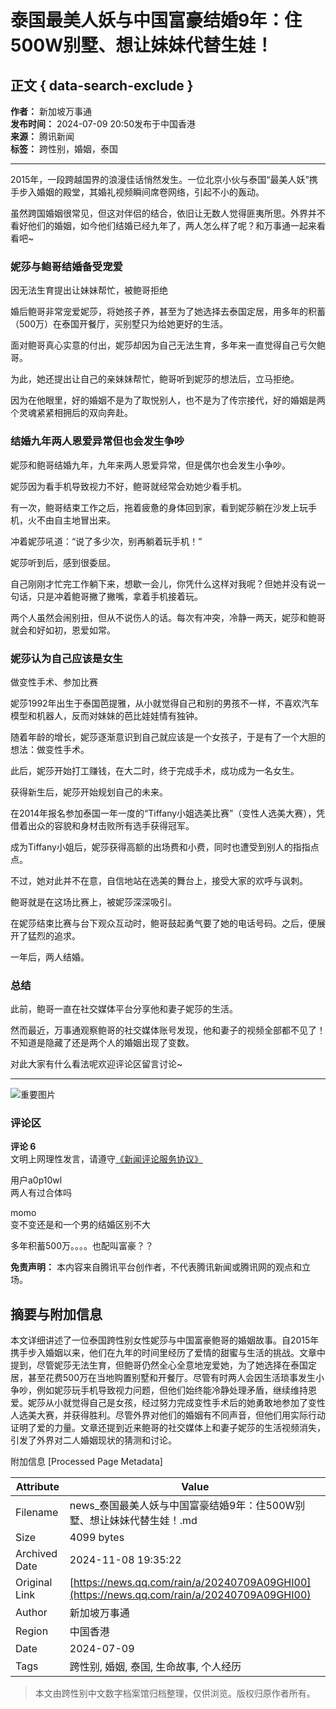 # 泰国最美人妖与中国富豪结婚9年：住500W别墅、想让妹妹代替生娃！

## 正文 { data-search-exclude }


**作者：** 新加坡万事通  
**发布时间：** 2024-07-09 20:50发布于中国香港  
**来源：** 腾讯新闻  
**标签：** 跨性别，婚姻，泰国  

---

2015年，一段跨越国界的浪漫佳话悄然发生。一位北京小伙与泰国“最美人妖”携手步入婚姻的殿堂，其婚礼视频瞬间席卷网络，引起不小的轰动。

虽然跨国婚姻很常见，但这对伴侣的结合，依旧让无数人觉得匪夷所思。外界并不看好他们的婚姻，如今他们结婚已经九年了，两人怎么样了呢？和万事通一起来看看吧~

### 妮莎与鲍哥结婚备受宠爱

因无法生育提出让妹妹帮忙，被鲍哥拒绝

婚后鲍哥非常宠爱妮莎，将她孩子养，甚至为了她选择去泰国定居，用多年的积蓄（500万）在泰国开餐厅，买别墅只为给她更好的生活。

面对鲍哥真心实意的付出，妮莎却因为自己无法生育，多年来一直觉得自己亏欠鲍哥。

为此，她还提出让自己的亲妹妹帮忙，鲍哥听到妮莎的想法后，立马拒绝。

因为在他眼里，好的婚姻不是为了取悦别人，也不是为了传宗接代，好的婚姻是两个灵魂紧紧相拥后的双向奔赴。

### 结婚九年两人恩爱异常但也会发生争吵

妮莎和鲍哥结婚九年，九年来两人恩爱异常，但是偶尔也会发生小争吵。

妮莎因为看手机导致视力不好，鲍哥就经常会劝她少看手机。

有一次，鲍哥结束工作之后，拖着疲惫的身体回到家，看到妮莎躺在沙发上玩手机，火不由自主地冒出来。

冲着妮莎吼道：“说了多少次，别再躺着玩手机！”

妮莎听到后，感到很委屈。

自己刚刚才忙完工作躺下来，想歇一会儿，你凭什么这样对我呢？但她并没有说一句话，只是冲着鲍哥撇了撇嘴，拿着手机接着玩。

两个人虽然会闹别扭，但从不说伤人的话。每次有冲突，冷静一两天，妮莎和鲍哥就会和好如初，恩爱如常。

### 妮莎认为自己应该是女生

做变性手术、参加比赛

妮莎1992年出生于泰国芭提雅，从小就觉得自己和别的男孩不一样，不喜欢汽车模型和机器人，反而对妹妹的芭比娃娃情有独钟。

随着年龄的增长，妮莎逐渐意识到自己就应该是一个女孩子，于是有了一个大胆的想法：做变性手术。

此后，妮莎开始打工赚钱，在大二时，终于完成手术，成功成为一名女生。

获得新生后，妮莎开始规划自己的未来。

在2014年报名参加泰国一年一度的“Tiffany小姐选美比赛”（变性人选美大赛），凭借着出众的容貌和身材击败所有选手获得冠军。

成为Tiffany小姐后，妮莎获得高额的出场费和小费，同时也遭受到别人的指指点点。

不过，她对此并不在意，自信地站在选美的舞台上，接受大家的欢呼与讽刺。

鲍哥就是在这场比赛上，被妮莎深深吸引。

在妮莎结束比赛与台下观众互动时，鲍哥鼓起勇气要了她的电话号码。之后，便展开了猛烈的追求。

一年后，两人结婚。

### 总结

此前，鲍哥一直在社交媒体平台分享他和妻子妮莎的生活。

然而最近，万事通观察鲍哥的社交媒体账号发现，他和妻子的视频全部都不见了！不知道是隐藏了还是两个人的婚姻出现了变数。

对此大家有什么看法呢欢迎评论区留言讨论~

---

![重要图片](https://inews.gtimg.com/newsapp_bt/0/1012205723968_6694/0)

### 评论区

**评论 6**  
文明上网理性发言，请遵守[《新闻评论服务协议》](https://new.qq.com/static/coralinfo.htm)

用户a0p10wl  
两人有过合体吗

momo  
变不变还是和一个男的结婚区别不大

多年积蓄500万。。。。也配叫富豪？？

**免责声明：** 本内容来自腾讯平台创作者，不代表腾讯新闻或腾讯网的观点和立场。

## 摘要与附加信息

<!-- tcd_abstract -->
本文详细讲述了一位泰国跨性别女性妮莎与中国富豪鲍哥的婚姻故事。自2015年携手步入婚姻以来，他们在九年的时间里经历了爱情的甜蜜与生活的挑战。文章中提到，尽管妮莎无法生育，但鲍哥仍然全心全意地宠爱她，为了她选择在泰国定居，甚至花费500万在当地购置别墅和开餐厅。尽管有时两人会因生活琐事发生小争吵，例如妮莎玩手机导致视力问题，但他们始终能冷静处理矛盾，继续维持恩爱。妮莎从小就觉得自己是女孩，经过努力完成变性手术后的她勇敢地参加了变性人选美大赛，并获得胜利。尽管外界对他们的婚姻有不同声音，但他们用实际行动证明了爱的力量。文章还提到近来鲍哥的社交媒体上和妻子妮莎的生活视频消失，引发了外界对二人婚姻现状的猜测和讨论。
<!-- tcd_abstract_end -->

附加信息 [Processed Page Metadata]

| Attribute       | Value                                  |
|-----------------|----------------------------------------|
| Filename        | news_泰国最美人妖与中国富豪结婚9年：住500W别墅、想让妹妹代替生娃！.md                             |
| Size            | 4099 bytes                           |
| Archived Date   | 2024-11-08 19:35:22                             |
| Original Link   | [https://news.qq.com/rain/a/20240709A09GHI00](https://news.qq.com/rain/a/20240709A09GHI00)                       |
| Author          | 新加坡万事通                               |
| Region          | 中国香港                               |
| Date            | 2024-07-09                                 |
| Tags            | 跨性别, 婚姻, 泰国, 生命故事, 个人经历                                 |
>
> 本文由跨性别中文数字档案馆归档整理，仅供浏览。版权归原作者所有。
>